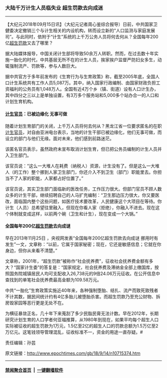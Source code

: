 ### 大陆千万计生人员临失业 超生罚款去向成迷
------------------------

<p>【大纪元2018年09月15日讯】（大纪元记者周心鉴综合报导）日前，中共国家卫健委决定撤销三个与计生相关的内设机构，转而设立新的“人口监测与家庭发展司”。与此同时，依附于“计生”系统的上千万公务人员将何去何从？全国每年200亿<a href="http://www.epochtimes.com/gb/tag/%E8%B6%85%E7%94%9F%E7%BD%9A%E6%AC%BE.html">超生罚款</a>又去了哪里？</p>
<p>据大陆媒体报导，中国关闭计生部将导致50余万人转职。然而，在过去数十年实施一胎化的时代，中共基层无所不在的计生人员，挨家挨户监督严防妇女多生，动辄强制流产、罚款等，参与人数巨大。</p>
<p>据中共官方于多年前发布的《生育行为与生育政策》称，截至2005年底，全国人口计生系统共有工作人员5,087万。其中，纳入国家行政编制、由国家财政负担工资福利的公务员有1,048万人。全国有近4万个乡（镇、街道）设有人口计生办，其中四分之三以上是单独设置，有3万多个服务站和5,000多个站办合一的人口和计划生育机构。</p>
<h4><a href="http://www.epochtimes.com/gb/tag/%E8%AE%A1%E7%94%9F%E5%AE%98%E5%91%98.html">计生官员</a>：已被边缘化 无事可做</h4>
<p>随着计划生育部门的关闭，上千万人员将何去何从？黑龙江省一位要求匿名的在职<a href="http://www.epochtimes.com/gb/tag/%E8%AE%A1%E7%94%9F%E5%AE%98%E5%91%98.html">计生官员</a>，对自由亚洲电台表示，当地的计生干部已被边缘化，他们无事可做，而设立的部门与他们无缘。面对未来，他们感到前路迷茫。</p>
<p>该匿名官员表示，虽然政府未宣布取消计划生育，但已把公务员编制的计生人员并入卫生部门。</p>
<p>该官员说：“这么一大堆人在耗费（纳税人）资源，计生没有了。但是这么一大堆人（的工作）整个挪到人家卫生部门，你还介入不到卫生（部门）职能里去。你担当不了人家的职能，人家都占好位置了。”</p>
<p>该官员说，其实卫生部门面临新的医改任务，工作压力很大。但部门官员不顾人数众多的计生干部，继续招聘自己的人马扩充编制：“卫生那边压力很大，你又要医改，面临国内整个这些问题，如医疗技术要改革，人民健康这个大项目在等待。你计生（人员）总希望往里融入，但现在你看人家（拒绝），你融入不进去。现在这个体制就变成这样，以前两个碗（卫生和计生），现在变成一个大锅。”</p>
<h4>全国每年200亿<a href="http://www.epochtimes.com/gb/tag/%E8%B6%85%E7%94%9F%E7%BD%9A%E6%AC%BE.html">超生罚款</a>去向成谜</h4>
<p>早在2013年11月25日 ，央视网发表“全国每年200亿超生罚款去向成谜 挪用时有发生”一文，文章称：“以前，它属于国家秘密；现在，它还是敏感信息；它就在你身边，但你从来看不清楚。”</p>
<p>文章称，2001年，“超生罚款”被称作“社会抚养费”，征收社会抚养费金额有多大？“国家计生委”的答复是：“国家规定，社会抚养费及滞纳金全部上缴国库，按照国务院城镇居民人均可支配收入26,738元的9倍24.06万元征收。在公开信息中查找到的单笔社会抚养费最高金额为109.58万元。</p>
<p>中共“一胎化”生育政策实施近40年来，各种强制堕胎、结扎、流产而致死致残者不计其数，据民间统计约有4亿多胎儿被堕胎杀害。而超生罚款乃至充公财物、拆房毁家园等恶行更是无处不在。</p>
<p>为横征暴敛正名，几十年下来蒐刮了多少民脂民膏无法计数。早在2012年，长期研究计划生育的人口学者何亚福推算，从1980年到现在，如果平均每个超生人口实际被征收的超生罚款为1万元，1.5亿至2亿的超生人口的罚款总额为1.5万亿至2万亿元。这笔钱领导管理混乱，征收标准不一，资金的用途一直存疑。#</p>
<p>责任编辑：孙芸</p>

原文链接：http://www.epochtimes.com/gb/18/9/14/n10715374.htm


------------------------
#### [禁闻聚合首页](https://github.com/gfw-breaker/banned-news/blob/master/README.md) &nbsp;|&nbsp;  [一键翻墙软件](https://github.com/gfw-breaker/nogfw/blob/master/README.md)